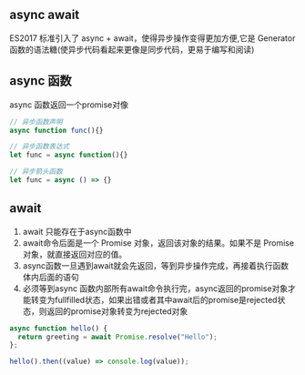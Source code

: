 
## async await
ES2017 标准引入了 async + await，使得异步操作变得更加方便,它是 Generator 函数的语法糖(使异步代码看起来更像是同步代码，更易于编写和阅读)

## async 函数
async 函数返回一个promise对像
```js
// 异步函数声明
async function func(){}

// 异步函数表达式
let func = async function(){}

// 异步箭头函数
let func = async () => {}
```

## await
1. await 只能存在于async函数中
2. await命令后面是一个 Promise 对象，返回该对象的结果。如果不是 Promise 对象，就直接返回对应的值。
3. async函数一旦遇到await就会先返回，等到异步操作完成，再接着执行函数体内后面的语句
4. 必须等到async 函数内部所有await命令执行完，async返回的promise对象才能转变为fullfilled状态，如果出错或者其中await后的promise是rejected状态，则返回的promise对象转变为rejected对象

```js
async function hello() {
  return greeting = await Promise.resolve("Hello");
};

hello().then((value) => console.log(value));
```